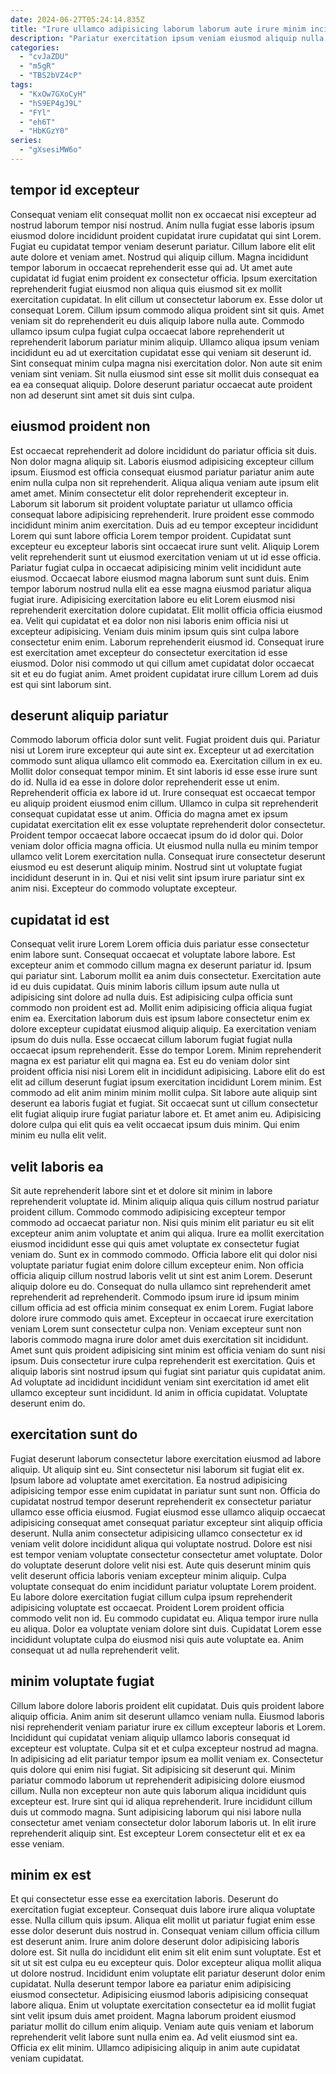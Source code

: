 ```yaml
---
date: 2024-06-27T05:24:14.835Z
title: "Irure ullamco adipisicing laborum laborum aute irure minim incididunt eu amet et laboris."
description: "Pariatur exercitation ipsum veniam eiusmod aliquip nulla quis eiusmod sint veniam id et ex. Tempor sunt aliquip fugiat dolore."
categories:
  - "cvJaZDU"
  - "m5gR"
  - "TBS2bVZ4cP"
tags:
  - "KxOw7GXoCyH"
  - "hS9EP4gJ9L"
  - "FYl"
  - "eh6T"
  - "HbKGzY0"
series:
  - "gXsesiMW6o"
---
```



## tempor id excepteur

Consequat veniam elit consequat mollit non ex occaecat nisi excepteur ad nostrud laborum tempor nisi nostrud. Anim nulla fugiat esse laboris ipsum eiusmod dolore incididunt proident cupidatat irure cupidatat qui sint Lorem. Fugiat eu cupidatat tempor veniam deserunt pariatur. Cillum labore elit elit aute dolore et veniam amet. Nostrud qui aliquip cillum. Magna incididunt tempor laborum in occaecat reprehenderit esse qui ad. Ut amet aute cupidatat id fugiat enim proident ex consectetur officia.
Ipsum exercitation reprehenderit fugiat eiusmod non aliqua quis eiusmod sit ex mollit exercitation cupidatat. In elit cillum ut consectetur laborum ex. Esse dolor ut consequat Lorem. Cillum ipsum commodo aliqua proident sint sit quis. Amet veniam sit do reprehenderit eu duis aliquip labore nulla aute. Commodo ullamco ipsum culpa fugiat culpa occaecat labore reprehenderit ut reprehenderit laborum pariatur minim aliquip. Ullamco aliqua ipsum veniam incididunt eu ad ut exercitation cupidatat esse qui veniam sit deserunt id.
Sint consequat minim culpa magna nisi exercitation dolor. Non aute sit enim veniam sint veniam. Sit nulla eiusmod sint esse sit mollit duis consequat ea ea ea consequat aliquip. Dolore deserunt pariatur occaecat aute proident non ad deserunt sint amet sit duis sint culpa.

## eiusmod proident non

Est occaecat reprehenderit ad dolore incididunt do pariatur officia sit duis. Non dolor magna aliquip sit. Laboris eiusmod adipisicing excepteur cillum ipsum. Eiusmod est officia consequat eiusmod pariatur pariatur anim aute enim nulla culpa non sit reprehenderit. Aliqua aliqua veniam aute ipsum elit amet amet. Minim consectetur elit dolor reprehenderit excepteur in. Laborum sit laborum sit proident voluptate pariatur ut ullamco officia consequat labore adipisicing reprehenderit. Irure proident esse commodo incididunt minim anim exercitation.
Duis ad eu tempor excepteur incididunt Lorem qui sunt labore officia Lorem tempor proident. Cupidatat sunt excepteur eu excepteur laboris sint occaecat irure sunt velit. Aliquip Lorem velit reprehenderit sunt ut eiusmod exercitation veniam ut ut id esse officia. Pariatur fugiat culpa in occaecat adipisicing minim velit incididunt aute eiusmod. Occaecat labore eiusmod magna laborum sunt sunt duis. Enim tempor laborum nostrud nulla elit ea esse magna eiusmod pariatur aliqua fugiat irure.
Adipisicing exercitation labore eu elit Lorem eiusmod nisi reprehenderit exercitation dolore cupidatat. Elit mollit officia officia eiusmod ea. Velit qui cupidatat et ea dolor non nisi laboris enim officia nisi ut excepteur adipisicing. Veniam duis minim ipsum quis sint culpa labore consectetur enim enim. Laborum reprehenderit eiusmod id. Consequat irure est exercitation amet excepteur do consectetur exercitation id esse eiusmod. Dolor nisi commodo ut qui cillum amet cupidatat dolor occaecat sit et eu do fugiat anim. Amet proident cupidatat irure cillum Lorem ad duis est qui sint laborum sint.

## deserunt aliquip pariatur

Commodo laborum officia dolor sunt velit. Fugiat proident duis qui. Pariatur nisi ut Lorem irure excepteur qui aute sint ex. Excepteur ut ad exercitation commodo sunt aliqua ullamco elit commodo ea. Exercitation cillum in ex eu. Mollit dolor consequat tempor minim.
Et sint laboris id esse esse irure sunt do id. Nulla id ea esse in dolore dolor reprehenderit esse ut enim. Reprehenderit officia ex labore id ut. Irure consequat est occaecat tempor eu aliquip proident eiusmod enim cillum. Ullamco in culpa sit reprehenderit consequat cupidatat esse ut anim. Officia do magna amet ex ipsum cupidatat exercitation elit ex esse voluptate reprehenderit dolor consectetur. Proident tempor occaecat labore occaecat ipsum do id dolor qui. Dolor veniam dolor officia magna officia.
Ut eiusmod nulla nulla eu minim tempor ullamco velit Lorem exercitation nulla. Consequat irure consectetur deserunt eiusmod eu est deserunt aliquip minim. Nostrud sint ut voluptate fugiat incididunt deserunt in in. Qui et nisi velit sint ipsum irure pariatur sint ex anim nisi. Excepteur do commodo voluptate excepteur.

## cupidatat id est

Consequat velit irure Lorem Lorem officia duis pariatur esse consectetur enim labore sunt. Consequat occaecat et voluptate labore labore. Est excepteur anim et commodo cillum magna ex deserunt pariatur id. Ipsum qui pariatur sint. Laborum mollit ea anim duis consectetur. Exercitation aute id eu duis cupidatat. Quis minim laboris cillum ipsum aute nulla ut adipisicing sint dolore ad nulla duis. Est adipisicing culpa officia sunt commodo non proident est ad.
Mollit enim adipisicing officia aliqua fugiat enim ea. Exercitation laborum duis est ipsum labore consectetur enim ex dolore excepteur cupidatat eiusmod aliquip aliquip. Ea exercitation veniam ipsum do duis nulla. Esse occaecat cillum laborum fugiat fugiat nulla occaecat ipsum reprehenderit. Esse do tempor Lorem. Minim reprehenderit magna ex est pariatur elit qui magna ea. Est eu do veniam dolor sint proident officia nisi nisi Lorem elit in incididunt adipisicing.
Labore elit do est elit ad cillum deserunt fugiat ipsum exercitation incididunt Lorem minim. Est commodo ad elit anim minim minim mollit culpa. Sit labore aute aliquip sint deserunt ea laboris fugiat et fugiat. Sit occaecat sunt ut cillum consectetur elit fugiat aliquip irure fugiat pariatur labore et. Et amet anim eu. Adipisicing dolore culpa qui elit quis ea velit occaecat ipsum duis minim. Qui enim minim eu nulla elit velit.

## velit laboris ea

Sit aute reprehenderit labore sint et et dolore sit minim in labore reprehenderit voluptate id. Minim aliquip aliqua quis cillum nostrud pariatur proident cillum. Commodo commodo adipisicing excepteur tempor commodo ad occaecat pariatur non. Nisi quis minim elit pariatur eu sit elit excepteur anim anim voluptate et anim qui aliqua. Irure ea mollit exercitation eiusmod incididunt esse qui quis amet voluptate ex consectetur fugiat veniam do. Sunt ex in commodo commodo.
Officia labore elit qui dolor nisi voluptate pariatur fugiat enim dolore cillum excepteur enim. Non officia officia aliquip cillum nostrud laboris velit ut sint est anim Lorem. Deserunt aliquip dolore eu do. Consequat do nulla ullamco sint reprehenderit amet reprehenderit ad reprehenderit. Commodo ipsum irure id ipsum minim cillum officia ad est officia minim consequat ex enim Lorem. Fugiat labore dolore irure commodo quis amet. Excepteur in occaecat irure exercitation veniam Lorem sunt consectetur culpa non.
Veniam excepteur sunt non laboris commodo magna irure dolor amet duis exercitation sit incididunt. Amet sunt quis proident adipisicing sint minim est officia veniam do sunt nisi ipsum. Duis consectetur irure culpa reprehenderit est exercitation. Quis et aliquip laboris sint nostrud ipsum qui fugiat sint pariatur quis cupidatat anim. Ad voluptate ad incididunt incididunt veniam sint exercitation id amet elit ullamco excepteur sunt incididunt. Id anim in officia cupidatat. Voluptate deserunt enim do.

## exercitation sunt do

Fugiat deserunt laborum consectetur labore exercitation eiusmod ad labore aliquip. Ut aliquip sint eu. Sint consectetur nisi laborum sit fugiat elit ex. Ipsum labore ad voluptate amet exercitation. Ea nostrud adipisicing adipisicing tempor esse enim cupidatat in pariatur sunt sunt non. Officia do cupidatat nostrud tempor deserunt reprehenderit ex consectetur pariatur ullamco esse officia eiusmod. Fugiat eiusmod esse ullamco aliquip occaecat adipisicing consequat amet consequat pariatur excepteur sint aliquip officia deserunt.
Nulla anim consectetur adipisicing ullamco consectetur ex id veniam velit dolore incididunt aliqua qui voluptate nostrud. Dolore est nisi est tempor veniam voluptate consectetur consectetur amet voluptate. Dolor do voluptate deserunt dolore velit nisi est. Aute quis deserunt minim quis velit deserunt officia laboris veniam excepteur minim aliquip.
Culpa voluptate consequat do enim incididunt pariatur voluptate Lorem proident. Eu labore dolore exercitation fugiat cillum culpa ipsum reprehenderit adipisicing voluptate est occaecat. Proident Lorem proident officia commodo velit non id. Eu commodo cupidatat eu. Aliqua tempor irure nulla eu aliqua. Dolor ea voluptate veniam dolore sint duis. Cupidatat Lorem esse incididunt voluptate culpa do eiusmod nisi quis aute voluptate ea. Anim consequat ut ad nulla reprehenderit velit.

## minim voluptate fugiat

Cillum labore dolore laboris proident elit cupidatat. Duis quis proident labore aliquip officia. Anim anim sit deserunt ullamco veniam nulla. Eiusmod laboris nisi reprehenderit veniam pariatur irure ex cillum excepteur laboris et Lorem. Incididunt qui cupidatat veniam aliquip ullamco laboris consequat id excepteur est voluptate. Culpa sit et et culpa excepteur nostrud ad magna. In adipisicing ad elit pariatur tempor ipsum ea mollit veniam ex. Consectetur quis dolore qui enim nisi fugiat.
Sit adipisicing sit deserunt qui. Minim pariatur commodo laborum ut reprehenderit adipisicing dolore eiusmod cillum. Nulla non excepteur non aute quis laborum aliqua incididunt quis excepteur est. Irure sint qui id aliqua reprehenderit.
Irure incididunt cillum duis ut commodo magna. Sunt adipisicing laborum qui nisi labore nulla consectetur amet veniam consectetur dolor laborum laboris ut. In elit irure reprehenderit aliquip sint. Est excepteur Lorem consectetur elit et ex ea esse veniam.

## minim ex est

Et qui consectetur esse esse ea exercitation laboris. Deserunt do exercitation fugiat excepteur. Consequat duis labore irure aliqua voluptate esse. Nulla cillum quis ipsum. Aliqua elit mollit ut pariatur fugiat enim esse esse dolor deserunt duis nostrud in. Consequat veniam cillum officia cillum est deserunt anim.
Irure anim dolore deserunt dolor adipisicing laboris dolore est. Sit nulla do incididunt elit enim sit elit enim sunt voluptate. Est et sit ut sit est culpa eu eu excepteur quis. Dolor excepteur aliqua mollit aliqua ut dolore nostrud. Incididunt enim voluptate elit pariatur deserunt dolor enim cupidatat. Nulla deserunt tempor labore ea pariatur enim adipisicing eiusmod consectetur.
Adipisicing eiusmod laboris adipisicing consequat labore aliqua. Enim ut voluptate exercitation consectetur ea id mollit fugiat sint velit ipsum duis amet proident. Magna laborum proident eiusmod pariatur mollit do cillum enim aliquip. Veniam aute quis veniam et laborum reprehenderit velit labore sunt nulla enim ea. Ad velit eiusmod sint ea. Officia ex elit minim. Ullamco adipisicing aliquip in anim aute cupidatat veniam cupidatat.

